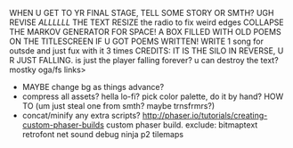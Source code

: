WHEN U GET TO YR FINAL STAGE, TELL SOME STORY OR SMTH?
UGH REVISE _ALLLLLL_ THE TEXT
RESIZE the radio to fix weird edges
COLLAPSE THE MARKOV GENERATOR FOR SPACE!
A BOX FILLED WITH OLD POEMS ON THE TITLESCREEN IF U GOT POEMS WRITTEN!
WRITE 1 song for outsde and just fux with it 3 times
CREDITS: IT IS THE SILO IN REVERSE, U R JUST FALLING. is just the player falling forever?  u can destroy the text? mostky oga/fs links>
- MAYBE change bg as things advance?
- compress all assets? hella lo-fi? pick color palette, do it by hand? HOW TO (um just steal one from smth? maybe trnsfrmrs?)
- concat/minify any extra scripts?
http://phaser.io/tutorials/creating-custom-phaser-builds custom phaser build. exclude: bitmaptext retrofont net sound debug ninja p2 tilemaps
